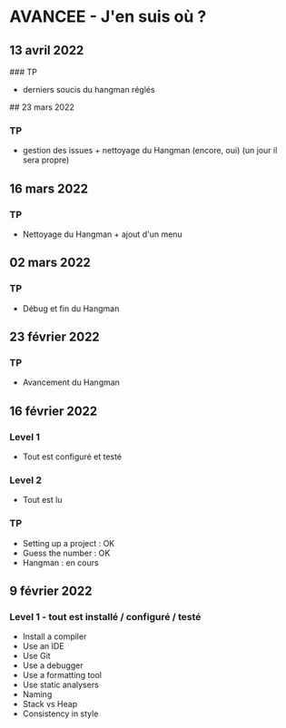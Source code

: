 # AVANCEE - J'en suis où ? 

## 13 avril 2022 

### TP 
- derniers soucis du hangman réglés

## 23 mars 2022

### TP 
- gestion des issues + nettoyage du Hangman (encore, oui) (un jour il sera propre) 

## 16 mars 2022 

### TP 
- Nettoyage du Hangman + ajout d'un menu 

## 02 mars 2022 

### TP 
- Débug et fin du Hangman 
 
## 23 février 2022 

### TP 
- Avancement du Hangman

## 16 février 2022

### Level 1
- Tout est configuré et testé 

### Level 2
- Tout est lu 

### TP 
- Setting up a project : OK 
- Guess the number : OK 
- Hangman : en cours 


## 9 février 2022

### Level 1 - tout est installé / configuré / testé
- Install a compiler
- Use an IDE
- Use Git
- Use a debugger
- Use a formatting tool
- Use static analysers
- Naming 
- Stack vs Heap 
- Consistency in style 